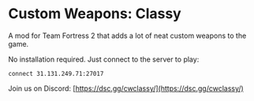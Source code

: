 # Custom Weapons: Classy

A mod for Team Fortress 2 that adds a lot of neat custom weapons to the game.

No installation required. Just connect to the server to play:

```
connect 31.131.249.71:27017
```

Join us on Discord: [https://dsc.gg/cwclassy/](https://dsc.gg/cwclassy/)

